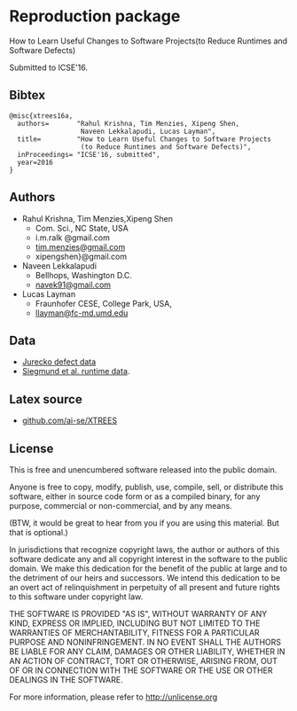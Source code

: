 # Reproduction package 

How to Learn Useful Changes to Software Projects(to Reduce Runtimes and Software Defects)

Submitted to ICSE'16.

## Bibtex

```
@misc{xtrees16a,
  authors=       "Rahul Krishna, Tim Menzies, Xipeng Shen, 
                  Naveen Lekkalapudi, Lucas Layman",
  title=         "How to Learn Useful Changes to Software Projects
                  (to Reduce Runtimes and Software Defects)",
  inProceedings= "ICSE'16, submitted",
  year=2016
}
```
## Authors

+ Rahul Krishna, Tim Menzies,Xipeng Shen
  + Com. Sci., NC State, USA 
  + i.m.ralk @gmail.com
  + tim.menzies@gmail.com
  + xipengshen}@gmail.com
+ Naveen Lekkalapudi
  + Bellhops, Washington D.C. 
  + navek91@gmail.com
+ Lucas Layman
  + Fraunhofer CESE, College Park, USA, 
  + llayman@fc-md.umd.edu

## Data

+ [Jurecko defect data](http://openscience.us/repo/defect/ck)
+ [Siegmund et al. runtime data](http://openscience.us/repo/performance-predict).

## Latex source

+ [github.com/ai-se/XTREES](https://github.com/ai-se/XTREES)

## License

This is free and unencumbered software released into the public domain.

Anyone is free to copy, modify, publish, use, compile, sell, or distribute this software, either in source code form or as a compiled binary, for any purpose, commercial or non-commercial, and by any means.

(BTW, it would be great to hear from you if you are using this material. But that is optional.)

In jurisdictions that recognize copyright laws, the author or authors of this software dedicate any and all copyright interest in the software to the public domain. We make this dedication for the benefit of the public at large and to the detriment of our heirs and successors. We intend this dedication to be an overt act of relinquishment in perpetuity of all present and future rights to this software under copyright law.

THE SOFTWARE IS PROVIDED "AS IS", WITHOUT WARRANTY OF ANY KIND, EXPRESS OR IMPLIED, INCLUDING BUT NOT LIMITED TO THE WARRANTIES OF MERCHANTABILITY, FITNESS FOR A PARTICULAR PURPOSE AND NONINFRINGEMENT. IN NO EVENT SHALL THE AUTHORS BE LIABLE FOR ANY CLAIM, DAMAGES OR OTHER LIABILITY, WHETHER IN AN ACTION OF CONTRACT, TORT OR OTHERWISE, ARISING FROM, OUT OF OR IN CONNECTION WITH THE SOFTWARE OR THE USE OR OTHER DEALINGS IN THE SOFTWARE.

For more information, please refer to http://unlicense.org
  